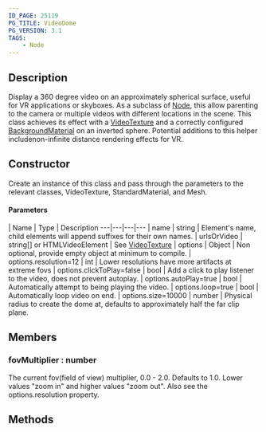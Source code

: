 ```yaml
---
ID_PAGE: 25119
PG_TITLE: VideoDome
PG_VERSION: 3.1
TAGS:
    - Node
---
```

## Description

Display a 360 degree video on an approximately spherical surface, useful for VR applications or skyboxes.
As a subclass of [Node](/classes/3.1/Node), this allow parenting to the camera or multiple videos with different locations in the scene.
This class achieves its effect with a [VideoTexture](/classes/3.1/VideoTexture) and a correctly configured [BackgroundMaterial](/classes/3.1/BackgroundMaterial) on an inverted sphere.
Potential additions to this helper includenon-infinite distance rendering effects for VR.



## Constructor

Create an instance of this class and pass through the parameters to the relevant classes, VideoTexture, StandardMaterial, and Mesh.



#### Parameters
 | Name | Type | Description
---|---|---|---
 | name | string | Element's name, child elements will append suffixes for their own names.
 | urlsOrVideo | string[] or HTMLVideoElement | See [VideoTexture](/classes/3.1/VideoTexture)
 | options | Object | Non optional, provide empty object at minimum to compile.
 | options.resolution=12 | int | Lower resolutions have more artifacts at extreme fovs
 | options.clickToPlay=false | bool | Add a click to play listener to the video, does not prevent autoplay.
 | options.autoPlay=true | bool | Automatically attempt to being playing the video.
 | options.loop=true | bool | Automatically loop video on end.
 | options.size=10000 | number | Physical radius to create the dome at, defaults to approximately half the far clip plane.
## Members

### fovMultiplier : number
The current fov(field of view) multiplier, 0.0 - 2.0. Defaults to 1.0. Lower values "zoom in" and higher values "zoom out".
Also see the options.resolution property.


## Methods
